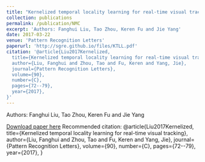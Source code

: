 ```yaml
---
title: "Kernelized temporal locality learning for real-time visual tracking"
collection: publications
permalink: /publication/NMC
excerpt: 'Authors: Fanghui Liu, Tao Zhou, Keren Fu and Jie Yang'
date: 2017-03-22
venue: 'Pattern Recognition Letters'
paperurl: 'http://sgre.github.io/files/KTLL.pdf'
citation: '@article{Liu2017Kernelized,
  title={Kernelized temporal locality learning for real-time visual tracking},
  author={Liu, Fanghui and Zhou, Tao and Fu, Keren and Yang, Jie},
  journal={Pattern Recognition Letters},
  volume={90},
  number={C},
  pages={72--79},
  year={2017},
}'
---
```

Authors: Fanghui Liu, Tao Zhou, Keren Fu and Jie Yang

[Download paper here](http://sgre.github.io/files/KTLL.pdf)
Recommended citation: 
@article{Liu2017Kernelized,
  title={Kernelized temporal locality learning for real-time visual tracking},
  author={Liu, Fanghui and Zhou, Tao and Fu, Keren and Yang, Jie},
  journal={Pattern Recognition Letters},
  volume={90},
  number={C},
  pages={72--79},
  year={2017},
}

